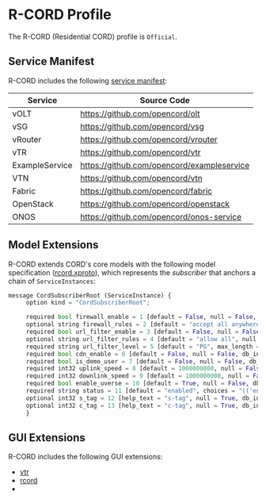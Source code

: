 # R-CORD Profile

The R-CORD (Residential CORD) profile is `Official`.

## Service Manifest
R-CORD includes the following
[service manifest](https://github.com/opencord/platform-install/blob/master/profile_manifests/rcord.yml):

| Service              | Source Code         |
|-------------|---------------|
| vOLT                 | https://github.com/opencord/olt |
| vSG                   | https://github.com/opencord/vsg |
| vRouter             | https://github.com/opencord/vrouter |
| vTR                   | https://github.com/opencord/vtr |
| ExampleService | https://github.com/opencord/exampleservice |
| VTN                  | https://github.com/opencord/vtn |
| Fabric               | https://github.com/opencord/fabric |
| OpenStack        | https://github.com/opencord/openstack |
| ONOS               | https://github.com/opencord/onos-service |

## Model Extensions
R-CORD extends CORD's core models with the following model specification
([rcord.xproto](https://github.com/opencord/rcord/blob/master/xos/rcord.xproto)),
which represents the *subscriber* that anchors a chain of `ServiceInstances`:

```python
message CordSubscriberRoot (ServiceInstance) {
     option kind = "CordSubscriberRoot";

     required bool firewall_enable = 1 [default = False, null = False, db_index = False, blank = True];
     optional string firewall_rules = 2 [default = "accept all anywhere anywhere", null = True, db_index = False, blank = True];
     required bool url_filter_enable = 3 [default = False, null = False, db_index = False, blank = True];
     optional string url_filter_rules = 4 [default = "allow all", null = True, db_index = False, blank = True];
     required string url_filter_level = 5 [default = "PG", max_length = 30, content_type = "stripped", blank = False, null = False, db_index = False];
     required bool cdn_enable = 6 [default = False, null = False, db_index = False, blank = True];
     required bool is_demo_user = 7 [default = False, null = False, db_index = False, blank = True];
     required int32 uplink_speed = 8 [default = 1000000000, null = False, db_index = False, blank = False];
     required int32 downlink_speed = 9 [default = 1000000000, null = False, db_index = False, blank = False];
     required bool enable_uverse = 10 [default = True, null = False, db_index = False, blank = True];
     required string status = 11 [default = "enabled", choices = "(('enabled', 'Enabled'), ('suspended', 'Suspended'), ('delinquent', 'Delinquent'), ('copyrightviolation', 'Copyright Violation'))", max_length = 30, content_type = "stripped", blank = False, null = False, db_index = False];
     optional int32 s_tag = 12 [help_text = "s-tag", null = True, db_index = False, blank = False];
     optional int32 c_tag = 13 [help_text = "c-tag", null = True, db_index = False, blank = False];
	 }
```
## GUI Extensions
R-CORD includes the following GUI extensions:

* [vtr](https://github.com/opencord/vtr/tree/master/xos/gui)
* [rcord](https://github.com/opencord/rcord/tree/master/xos/gui)
*
